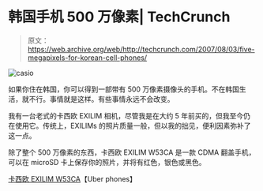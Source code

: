 # 韩国手机 500 万像素| TechCrunch

> 原文：<https://web.archive.org/web/http://techcrunch.com/2007/08/03/five-megapixels-for-korean-cell-phones/>

![casio](img/abbb42ab5bac111b81018db5f4d3de05.png)

如果你住在韩国，你可以得到一部带有 500 万像素摄像头的手机。不在韩国生活，就不行。事情就是这样。有些事情永远不会改变。

我有一台老式的卡西欧 EXILIM 相机，尽管我是在大约 5 年前买的，但我至今仍在使用它。传统上，EXILIMs 的照片质量一般，但以我的拙见，便利因素弥补了这一点。

除了整个 500 万像素的东西，卡西欧 EXILIM W53CA 是一款 CDMA 翻盖手机，可以在 microSD 卡上保存你的照片，并将有红色，银色或黑色。

[卡西欧 EXILIM W53CA](https://web.archive.org/web/20141012155831/http://www.uberphones.com/2007/08/casio_hits_5_megapixels_with_phone/)【Uber phones】